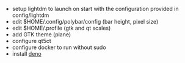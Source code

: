 - setup lightdm to launch on start with the configuration provided in config/lightdm
- edit $HOME/.config/polybar/config (bar height, pixel size)
- edit $HOME/.profile (gtk and qt scales)
- add GTK theme (plane)
- configure qt5ct
- configure docker to run without sudo
- install [deno](https://github.com/denoland/deno)
